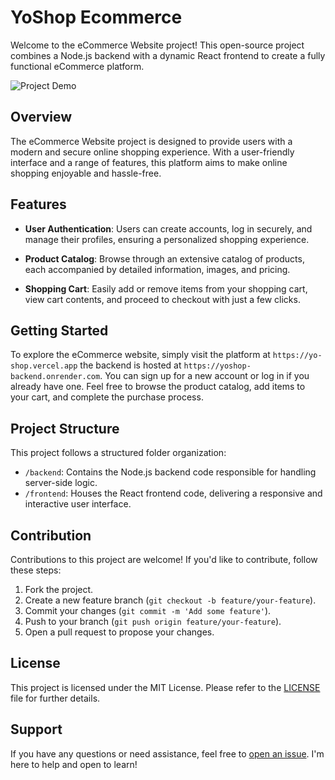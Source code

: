 # YoShop Ecommerce

Welcome to the eCommerce Website project! This open-source project combines a Node.js backend with a dynamic React frontend to create a fully functional eCommerce platform.

![Project Demo](demo.gif) <!-- Include a GIF or screenshot of your project -->

## Overview

The eCommerce Website project is designed to provide users with a modern and secure online shopping experience. With a user-friendly interface and a range of features, this platform aims to make online shopping enjoyable and hassle-free.

## Features

- **User Authentication**: Users can create accounts, log in securely, and manage their profiles, ensuring a personalized shopping experience.

- **Product Catalog**: Browse through an extensive catalog of products, each accompanied by detailed information, images, and pricing.

- **Shopping Cart**: Easily add or remove items from your shopping cart, view cart contents, and proceed to checkout with just a few clicks.



## Getting Started

To explore the eCommerce website, simply visit the platform at `https://yo-shop.vercel.app` the backend is hosted at `https://yoshop-backend.onrender.com`. You can sign up for a new account or log in if you already have one. Feel free to browse the product catalog, add items to your cart, and complete the purchase process.

## Project Structure

This project follows a structured folder organization:

- `/backend`: Contains the Node.js backend code responsible for handling server-side logic.
- `/frontend`: Houses the React frontend code, delivering a responsive and interactive user interface.

## Contribution

Contributions to this project are welcome! If you'd like to contribute, follow these steps:

1. Fork the project.
2. Create a new feature branch (`git checkout -b feature/your-feature`).
3. Commit your changes (`git commit -m 'Add some feature'`).
4. Push to your branch (`git push origin feature/your-feature`).
5. Open a pull request to propose your changes.

## License

This project is licensed under the MIT License. Please refer to the [LICENSE](LICENSE) file for further details.

## Support

If you have any questions or need assistance, feel free to [open an issue](https://github.com/deltaCS99/YoShop/issues). I'm here to help and open to learn!

